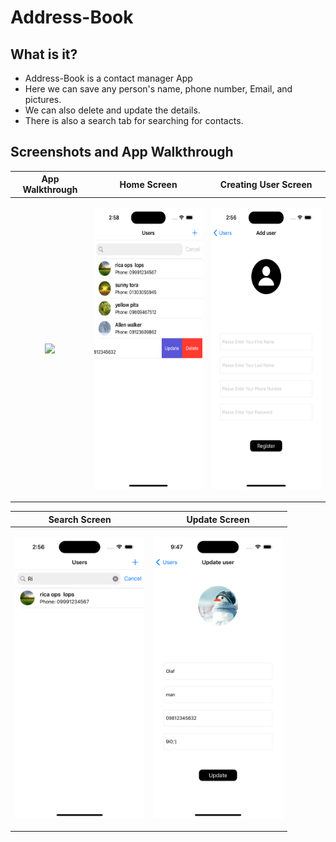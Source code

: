 # Address-Book

## What is it?
- Address-Book is a contact manager App
- Here we can save any person's name, phone number, Email, and pictures.
- We can also delete and update the details.
- There is also a search tab for searching for contacts.
  
<!---   <p align="center"><img src="UserCoreDataProject2.gif" height="450"/></p>   -->

## Screenshots and App Walkthrough

| App Walkthrough | Home Screen | Creating User Screen |
| --- | --- | --- |
| <p align="center"><img src="UserCoreDataProject2.gif" height="450"/></p> | <p align="center"><img src="All User.png" height="450"/></p> | <p align="center"><img src="Create User.png" height="450"/></p> |

| Search Screen | Update Screen |
| --- | --- |
| <p align="center"><img src="Searched User.png" height="450"/></p> | <p align="center"><img src="Update User.png" height="450"/></p> |
